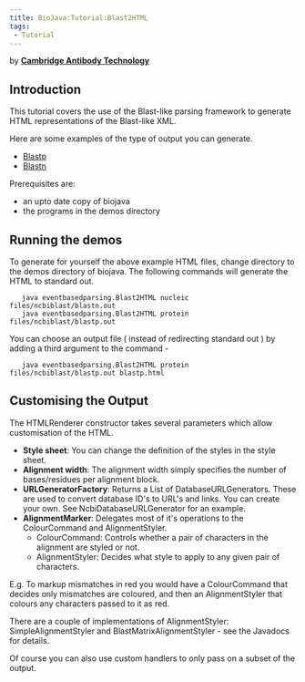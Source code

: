 ```yaml
---
title: BioJava:Tutorial:Blast2HTML
tags:
 - Tutorial
---
```


by **[Cambridge Antibody
Technology](mailto:bioinformatics@CambridgeAntibody.com)**

Introduction
------------

This tutorial covers the use of the Blast-like parsing framework to
generate HTML representations of the Blast-like XML.

Here are some examples of the type of output you can generate.

-   [Blastp](http://www.biojava.org/tutorials/blastlikeParsingCookBook/blastp.html)
-   [Blastn](http://www.biojava.org/tutorials/blastlikeParsingCookBook/blastp.html)

Prerequisites are:

-   an upto date copy of biojava
-   the programs in the demos directory

Running the demos
-----------------

To generate for yourself the above example HTML files, change directory
to the demos directory of biojava. The following commands will generate
the HTML to standard out.

       java eventbasedparsing.Blast2HTML nucleic files/ncbiblast/blastn.out
       java eventbasedparsing.Blast2HTML protein files/ncbiblast/blastp.out

You can choose an output file ( instead of redirecting standard out ) by
adding a third argument to the command -

       java eventbasedparsing.Blast2HTML protein files/ncbiblast/blastp.out blastp.html

Customising the Output
----------------------

The HTMLRenderer constructor takes several parameters which allow
customisation of the HTML.

-   **Style sheet**: You can change the definition of the styles in the
    style sheet.
-   **Alignment width**: The alignment width simply specifies the number
    of bases/residues per alignment block.
-   **URLGeneratorFactory**: Returns a List of DatabaseURLGenerators.
    These are used to convert database ID's to URL's and links. You can
    create your own. See NcbiDatabaseURLGenerator for an example.
-   **AlignmentMarker**: Delegates most of it's operations to the
    ColourCommand and AlignmentStyler.
    -   ColourCommand: Controls whether a pair of characters in the
        alignment are styled or not.
    -   AlignmentStyler: Decides what style to apply to any given pair
        of characters.

E.g. To markup mismatches in red you would have a ColourCommand that
decides only mismatches are coloured, and then an AlignmentStyler that
colours any characters passed to it as red.

There are a couple of implementations of AlignmentStyler:
SimpleAlignmentStyler and BlastMatrixAlignmentStyler - see the Javadocs
for details.

Of course you can also use custom handlers to only pass on a subset of
the output.
